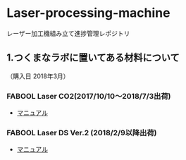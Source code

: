 # Laser-processing-machine
レーザー加工機組み立て進捗管理レポジトリ


## 1.つくまなラボに置いてある材料について
（購入日 2018年3月）

### FABOOL Laser CO2(2017/10/10～2018/7/3出荷)
* [マニュアル](https://www.smartdiys.com/manual/fabool-laser-co2-2/)

### FABOOL Laser DS Ver.2 (2018/2/9以降出荷) 
* [マニュアル](https://www.smartdiys.com/manual/fabool-laser-ds-ver2/)
